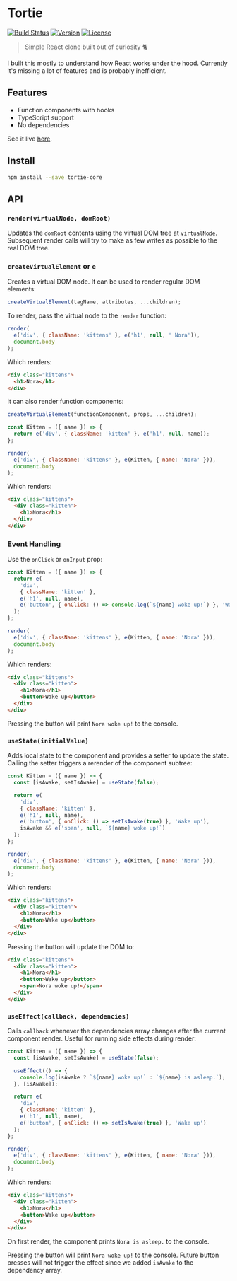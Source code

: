 # Tortie

<a href="https://github.com/mhluska/tortie/actions"><img src="https://github.com/mhluska/tortie/actions/workflows/test.yml/badge.svg?branch=master" alt="Build Status" /></a>
<a href="https://www.npmjs.com/package/tortie-core"><img src="https://img.shields.io/npm/v/tortie-core.svg" alt="Version"></a>
<a href="https://github.com/mhluska/tortie/blob/master/LICENSE"><img src="https://img.shields.io/github/license/mhluska/tortie" alt="License"></a>

> Simple React clone built out of curiosity 🐈

I built this mostly to understand how React works under the hood. Currently
it's missing a lot of features and is probably inefficient.

## Features

- Function components with hooks
- TypeScript support
- No dependencies

See it live [here](https://poker.mhluska.com).

## Install

```sh
npm install --save tortie-core
```

## API

### `render(virtualNode, domRoot)`

Updates the `domRoot` contents using the virtual DOM tree at `virtualNode`.
Subsequent render calls will try to make as few writes as possible to the real
DOM tree.

### `createVirtualElement` or `e`

Creates a virtual DOM node. It can be used to render regular DOM elements:

```js
createVirtualElement(tagName, attributes, ...children);
```

To render, pass the virtual node to the `render` function:

```js
render(
  e('div', { className: 'kittens' }, e('h1', null, ' Nora')),
  document.body
);
```

Which renders:

```html
<div class="kittens">
  <h1>Nora</h1>
</div>
```

It can also render function components:

```js
createVirtualElement(functionComponent, props, ...children);
```

```js
const Kitten = ({ name }) => {
  return e('div', { className: 'kitten' }, e('h1', null, name));
};

render(
  e('div', { className: 'kittens' }, e(Kitten, { name: 'Nora' })),
  document.body
);
```

Which renders:

```html
<div class="kittens">
  <div class="kitten">
    <h1>Nora</h1>
  </div>
</div>
```

### Event Handling

Use the `onClick` or `onInput` prop:

```js
const Kitten = ({ name }) => {
  return e(
    'div',
    { className: 'kitten' },
    e('h1', null, name),
    e('button', { onClick: () => console.log(`${name} woke up!`) }, 'Wake up')
  );
};

render(
  e('div', { className: 'kittens' }, e(Kitten, { name: 'Nora' })),
  document.body
);
```

Which renders:

```html
<div class="kittens">
  <div class="kitten">
    <h1>Nora</h1>
    <button>Wake up</button>
  </div>
</div>
```

Pressing the button will print `Nora woke up!` to the console.

### `useState(initialValue)`

Adds local state to the component and provides a setter to update the state.
Calling the setter triggers a rerender of the component subtree:

```js
const Kitten = ({ name }) => {
  const [isAwake, setIsAwake] = useState(false);

  return e(
    'div',
    { className: 'kitten' },
    e('h1', null, name),
    e('button', { onClick: () => setIsAwake(true) }, 'Wake up'),
    isAwake && e('span', null, `${name} woke up!`)
  );
};

render(
  e('div', { className: 'kittens' }, e(Kitten, { name: 'Nora' })),
  document.body
);
```

Which renders:

```html
<div class="kittens">
  <div class="kitten">
    <h1>Nora</h1>
    <button>Wake up</button>
  </div>
</div>
```

Pressing the button will update the DOM to:

```html
<div class="kittens">
  <div class="kitten">
    <h1>Nora</h1>
    <button>Wake up</button>
    <span>Nora woke up!</span>
  </div>
</div>
```

### `useEffect(callback, dependencies)`

Calls `callback` whenever the dependencies array changes after the current
component render. Useful for running side effects during render:

```js
const Kitten = ({ name }) => {
  const [isAwake, setIsAwake] = useState(false);

  useEffect(() => {
    console.log(isAwake ? `${name} woke up!` : `${name} is asleep.`);
  }, [isAwake]);

  return e(
    'div',
    { className: 'kitten' },
    e('h1', null, name),
    e('button', { onClick: () => setIsAwake(true) }, 'Wake up')
  );
};

render(
  e('div', { className: 'kittens' }, e(Kitten, { name: 'Nora' })),
  document.body
);
```

Which renders:

```html
<div class="kittens">
  <div class="kitten">
    <h1>Nora</h1>
    <button>Wake up</button>
  </div>
</div>
```

On first render, the component prints `Nora is asleep.` to the console.

Pressing the button will print `Nora woke up!` to the console. Future button
presses will not trigger the effect since we added `isAwake` to the dependency
array.
